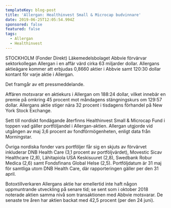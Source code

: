 ```yaml
---
templateKey: blog-post
title: 'Allergan: Healthinvest Small & Microcap budvinnare'
date: 2019-06-25T12:05:54.994Z
sponsored: false
featured: false
tags:
  - Allergan
  - Healthinvest
---
```

STOCKHOLM (Fonder Direkt) Läkemedelsbolaget Abbvie förvärvar sektorkollegan Allergan i en affär värd cirka 63 miljarder dollar. Allergans aktieägare kommer att erbjudas 0,8660 aktier i Abbvie samt 120:30 dollar kontant för varje aktie i Allergan.



Det framgår av ett pressmeddelande.



Affären motsvarar en aktiekurs i Allergan om 188:24 dollar, vilket innebär en premie på omkring 45 procent mot måndagens stängningskurs om 129:57 dollar. Allergans aktie stiger nära 32 procent i tisdagens förhandel på New York Stock Exchange.



Sett till nordiskt fondägande återfinns Healthinvest Small & Microcap Fund i toppen vad gäller portföljandel i Allergan-aktien. Allergan utgjorde vid utgången av maj 3,6 procent av fondförmögenheten, enligt data från Morningstar.



Övriga nordiska fonder vars portföljer får sig en skjuts av förvärvet inkluderar DNB Health Care (3,1 procent av portföljvärdet), Movestic Sicav Healthcare (2,8), Lähitapiola USA Keskisuuret (2,8), Swedbank Robur Medica (2,6) samt Fondsfinans Global Helse (2,5). Portföljdatum är 31 maj för samtliga utom DNB Health Care, där rapporteringen gäller per den 31 april.



Botoxtillverkaren Allergans aktie har emellertid inte haft någon uppmuntrande utveckling på senare tid; se sent som i oktober 2018 noterade aktien samma nivå som transaktionen med Abbvie motsvarar. De senaste tre åren har aktien backat med 42,5 procent (per den 24 juni).
